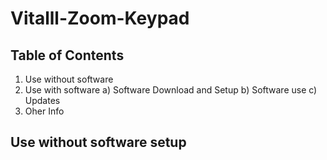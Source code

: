 # Vitalll-Zoom-Keypad

## Table of Contents
1. Use without software
2. Use with software
  a) Software Download and Setup
  b) Software use
  c) Updates
3. Oher Info

  
## Use **without** software setup

